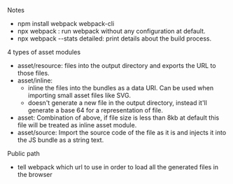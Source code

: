 Notes
- npm install webpack webpack-cli
- npx webpack : run webpack without any configuration at default.
- npx webpack --stats detailed: print details about the build process.

4 types of asset modules
- asset/resource: files into the output directory and exports the URL to those files.
- asset/inline: 
    - inline the files into the bundles as a data URI. Can be used when importing small asset files like SVG.
    - doesn't generate a new file in the output directory, instead it'll generate a base 64 for a representation of file.
- asset: Combination of above, if file size is less than 8kb at default this file will be treated as inline asset module.
- asset/source: Import the source code of the file as it is and injects it into the JS bundle as a string text.

Public path
- tell webpack which url to use in order to load all the generated files in the browser